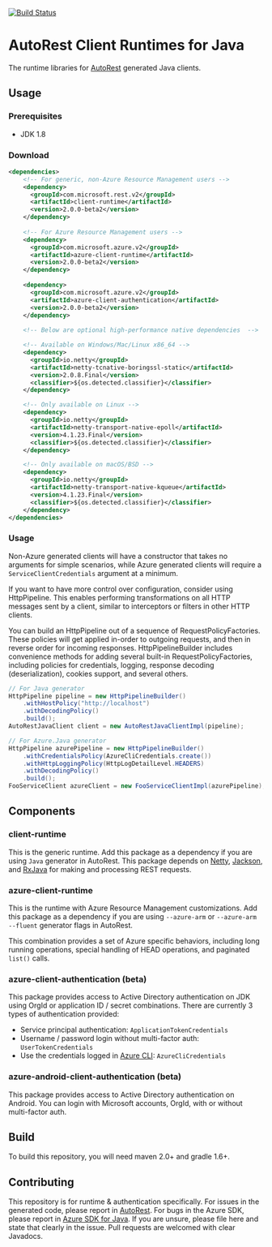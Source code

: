 [![Build Status](https://travis-ci.org/Azure/autorest-clientruntime-for-java.svg?branch=v2)](https://travis-ci.org/Azure/autorest-clientruntime-for-java)

# AutoRest Client Runtimes for Java
The runtime libraries for [AutoRest](https://github.com/azure/autorest) generated Java clients. 

## Usage

### Prerequisites

- JDK 1.8

### Download

```xml
<dependencies>
    <!-- For generic, non-Azure Resource Management users --> 
    <dependency>
      <groupId>com.microsoft.rest.v2</groupId>
      <artifactId>client-runtime</artifactId>
      <version>2.0.0-beta2</version>
    </dependency>
    
    <!-- For Azure Resource Management users -->
    <dependency>
      <groupId>com.microsoft.azure.v2</groupId>
      <artifactId>azure-client-runtime</artifactId>
      <version>2.0.0-beta2</version>
    </dependency>
    
    <dependency>
      <groupId>com.microsoft.azure.v2</groupId>
      <artifactId>azure-client-authentication</artifactId>
      <version>2.0.0-beta2</version>
    </dependency>
    
    <!-- Below are optional high-performance native dependencies  -->

    <!-- Available on Windows/Mac/Linux x86_64 -->
    <dependency>
      <groupId>io.netty</groupId>
      <artifactId>netty-tcnative-boringssl-static</artifactId>
      <version>2.0.8.Final</version>
      <classifier>${os.detected.classifier}</classifier>
    </dependency>

    <!-- Only available on Linux -->
    <dependency>
      <groupId>io.netty</groupId>
      <artifactId>netty-transport-native-epoll</artifactId>
      <version>4.1.23.Final</version>
      <classifier>${os.detected.classifier}</classifier>
    </dependency>

    <!-- Only available on macOS/BSD -->
    <dependency>
      <groupId>io.netty</groupId>
      <artifactId>netty-transport-native-kqueue</artifactId>
      <version>4.1.23.Final</version>
      <classifier>${os.detected.classifier}</classifier>
    </dependency>
</dependencies>
```

### Usage

Non-Azure generated clients will have a constructor that takes no arguments for simple scenarios, while Azure generated clients will require a `ServiceClientCredentials` argument at a minimum.

If you want to have more control over configuration, consider using HttpPipeline. This enables performing transformations on all HTTP messages sent by a client, similar to interceptors or filters in other HTTP clients.

You can build an HttpPipeline out of a sequence of RequestPolicyFactories. These policies will get applied in-order to outgoing requests, and then in reverse order for incoming responses. HttpPipelineBuilder includes convenience methods for adding several built-in RequestPolicyFactories, including policies for credentials, logging, response decoding (deserialization), cookies support, and several others.

```java
// For Java generator
HttpPipeline pipeline = new HttpPipelineBuilder()
    .withHostPolicy("http://localhost")
    .withDecodingPolicy()
    .build();
AutoRestJavaClient client = new AutoRestJavaClientImpl(pipeline);

// For Azure.Java generator
HttpPipeline azurePipeline = new HttpPipelineBuilder()
    .withCredentialsPolicy(AzureCliCredentials.create())
    .withHttpLoggingPolicy(HttpLogDetailLevel.HEADERS)
    .withDecodingPolicy()
    .build();
FooServiceClient azureClient = new FooServiceClientImpl(azurePipeline);
```

## Components

### client-runtime
This is the generic runtime. Add this package as a dependency if you are using `Java` generator in AutoRest. This package depends on [Netty](https://github.com/netty/netty), [Jackson](http://wiki.fasterxml.com/JacksonHome), and [RxJava](https://github.com/ReactiveX/RxJava) for making and processing REST requests.

### azure-client-runtime
This is the runtime with Azure Resource Management customizations. Add this package as a dependency if you are using `--azure-arm` or `--azure-arm --fluent` generator flags in AutoRest.

This combination provides a set of Azure specific behaviors, including long running operations, special handling of HEAD operations, and paginated `list()` calls.

### azure-client-authentication (beta)
This package provides access to Active Directory authentication on JDK using OrgId or application ID / secret combinations. There are currently 3 types of authentication provided:

- Service principal authentication: `ApplicationTokenCredentials`
- Username / password login without multi-factor auth: `UserTokenCredentials`
- Use the credentials logged in [Azure CLI](https://github.com/azure/azure-cli): `AzureCliCredentials`

### azure-android-client-authentication (beta)
This package provides access to Active Directory authentication on Android. You can login with Microsoft accounts, OrgId, with or without multi-factor auth.

## Build
To build this repository, you will need maven 2.0+ and gradle 1.6+.

## Contributing
This repository is for runtime & authentication specifically. For issues in the generated code, please report in [AutoRest](https://github.com/Azure/autorest). For bugs in the Azure SDK, please report in [Azure SDK for Java](https://github.com/Azure/azure-sdk-for-java). If you are unsure, please file here and state that clearly in the issue. Pull requests are welcomed with clear Javadocs.

